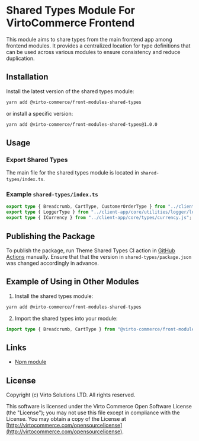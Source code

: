 # Shared Types Module For VirtoCommerce Frontend

This module aims to share types from the main frontend app among frontend modules. It provides a centralized location for type definitions that can be used across various modules to ensure consistency and reduce duplication.

## Installation

Install the latest version of the shared types module:

```bash
yarn add @virto-commerce/front-modules-shared-types
```

or install a specific version:

```bash
yarn add @virto-commerce/front-modules-shared-types@1.0.0
```

## Usage

### Export Shared Types

The main file for the shared types module is located in `shared-types/index.ts`.

### Example `shared-types/index.ts`

```ts
export type { Breadcrumb, CartType, CustomerOrderType } from "../client-app/core/api/graphql/types.js";
export type { LoggerType } from "../client-app/core/utilities/logger/logger.type.js";
export type { ICurrency } from "../client-app/core/types/currency.js";
```

## Publishing the Package

To publish the package, run Theme Shared Types CI action in [GitHub Actions](https://github.com/VirtoCommerce/vc-theme-b2b-vue/actions) manually. Ensure that that the version in `shared-types/package.json` was changed accordingly in advance.

## Example of Using in Other Modules

1. Install the shared types module:

```bash
yarn add @virto-commerce/front-modules-shared-types
```

2. Import the shared types into your module:

```ts
import type { Breadcrumb, CartType } from "@virto-commerce/front-modules-shared-types";
```

## Links

- [Npm module](https://www.npmjs.com/package/@virto-commerce/front-modules-shared-types)

## License

Copyright (c) Virto Solutions LTD. All rights reserved.

This software is licensed under the Virto Commerce Open Software License (the "License"); you may not use this file except in compliance with the License. You may obtain a copy of the License at [http://virtocommerce.com/opensourcelicense](http://virtocommerce.com/opensourcelicense).
